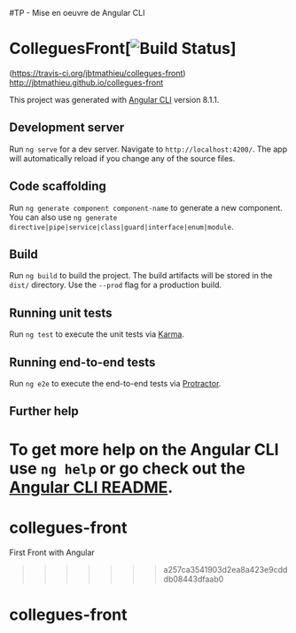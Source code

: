 #TP - Mise en oeuvre de Angular CLI

# ColleguesFront[![Build Status](https://travis-ci.org/jbtmathieu/collegues-front.svg?branch=master)]
(https://travis-ci.org/jbtmathieu/collegues-front)
http://jbtmathieu.github.io/collegues-front

This project was generated with [Angular CLI](https://github.com/angular/angular-cli) version 8.1.1.

## Development server

Run `ng serve` for a dev server. Navigate to `http://localhost:4200/`. The app will automatically reload if you change any of the source files.

## Code scaffolding

Run `ng generate component component-name` to generate a new component. You can also use `ng generate directive|pipe|service|class|guard|interface|enum|module`.

## Build

Run `ng build` to build the project. The build artifacts will be stored in the `dist/` directory. Use the `--prod` flag for a production build.

## Running unit tests

Run `ng test` to execute the unit tests via [Karma](https://karma-runner.github.io).

## Running end-to-end tests

Run `ng e2e` to execute the end-to-end tests via [Protractor](http://www.protractortest.org/).

## Further help

To get more help on the Angular CLI use `ng help` or go check out the [Angular CLI README](https://github.com/angular/angular-cli/blob/master/README.md).
=======
# collegues-front
First Front with Angular
>>>>>>> a257ca3541903d2ea8a423e9cdddb08443dfaab0
# collegues-front




